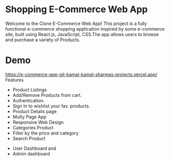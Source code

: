 # Shopping E-Commerce Web App
Welcome to the Clone E-Commerce Web App! This project is a fully functional e-commerce shopping application inspired by some e-commerce site, built using React.js, JavaScript, CSS.The app allows users to browse and purchase a variety of Products.
# Demo
https://e-commerce-app-git-kamal-kamal-sharmas-projects.vercel.app/
Features
- Product Listings
- Add/Remove Products from cart.
- Authentication.
- Sign In to wishlist your fav. products.
- Product Details page
- Multy Page App
- Responsive Web Design
- Categories Product
- Filter by the price and category
- Search Product
* User Dashboard and
* Admin dashboard
